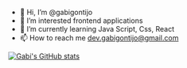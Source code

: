 - 👋 Hi, I’m @gabigontijo
- 👀 I’m interested frontend applications
- 🌱 I’m currently learning Java Script, Css, React
- 📫 How to reach me dev.gabigontijo@gmail.com

<!---
gabigontijo/gabigontijo is a ✨ special ✨ repository because its `README.md` (this file) appears on your GitHub profile.
You can click the Preview link to take a look at your changes.
--->

[![Gabi's GitHub stats](https://github-readme-stats.vercel.app/api?username=gabigontijo)](https://github.com/gabigontijo/github-readme-stats)
